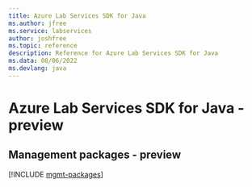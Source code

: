 ```yaml
---
title: Azure Lab Services SDK for Java
ms.author: jfree
ms.service: labservices
author: joshfree
ms.topic: reference
description: Reference for Azure Lab Services SDK for Java
ms.data: 08/06/2022
ms.devlang: java
---
```

# Azure Lab Services SDK for Java - preview

## Management packages - preview
[!INCLUDE [mgmt-packages](lab-services-mgmt-index.md)]